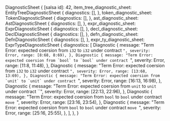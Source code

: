 DiagnosticSheet {
    [salsa id]: 42,
    item_tree_diagnostic_sheet: EntityTreeDiagnosticSheet {
        diagnostics: [],
    },
    token_diagnostic_sheet: TokenDiagnosticSheet {
        diagnostics: [],
    },
    ast_diagnostic_sheet: AstDiagnosticSheet {
        diagnostics: [],
    },
    expr_diagnostic_sheet: ExprDiagnosticSheet {
        diagnostics: [],
    },
    decl_diagnostic_sheet: DeclDiagnosticSheet {
        diagnostics: [],
    },
    defn_diagnostic_sheet: DefnDiagnosticSheet {
        diagnostics: [],
    },
    expr_ty_diagnostic_sheet: ExprTypeDiagnosticSheet {
        diagnostics: [
            Diagnostic {
                message: "Term Error: expected coersion from `i32` to `i32` under contract ``",
                severity: Error,
                range: [8:68, 8:69),
            },
            Diagnostic {
                message: "Term Error: expected coersion from `bool` to `bool` under contract ``",
                severity: Error,
                range: [11:8, 11:48),
            },
            Diagnostic {
                message: "Term Error: expected coersion from `i32` to `i32` under contract ``",
                severity: Error,
                range: [13:68, 13:69),
            },
            Diagnostic {
                message: "Term Error: expected coersion from `unit` to `unit` under contract ``",
                severity: Error,
                range: [16:13, 16:98),
            },
            Diagnostic {
                message: "Term Error: expected coersion from `unit` to `unit` under contract ``",
                severity: Error,
                range: [22:13, 22:96),
            },
            Diagnostic {
                message: "Term Error: expected coersion from `bool` to `bool` under contract `move `",
                severity: Error,
                range: [23:16, 23:54),
            },
            Diagnostic {
                message: "Term Error: expected coersion from `bool` to `bool` under contract `move `",
                severity: Error,
                range: [25:16, 25:55),
            },
        ],
    },
}